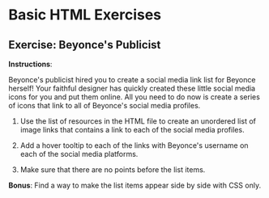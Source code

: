 # Basic HTML Exercises

## Exercise: Beyonce's Publicist

**Instructions**:

Beyonce's publicist hired you to create a social media link list for Beyonce herself! Your faithful designer has quickly created these little social media icons for you and put them online. All you need to do now is create a series of icons that link to all of Beyonce's social media profiles.

1. Use the list of resources in the HTML file to create an unordered list of image links that contains a link to each of the social media profiles.

2. Add a hover tooltip to each of the links with Beyonce's username on each of the social media platforms.

3. Make sure that there are no points before the list items.

**Bonus**: Find a way to make the list items appear side by side with CSS only.
